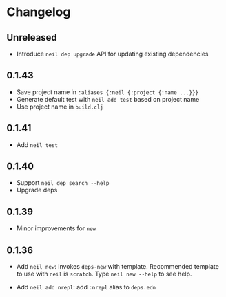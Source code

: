 # Changelog

## Unreleased

- Introduce `neil dep upgrade` API for updating existing dependencies

## 0.1.43

- Save project name in `:aliases {:neil {:project {:name ...}}}`
- Generate default test with `neil add test` based on project name
- Use project name in `build.clj`

## 0.1.41

- Add `neil test`

## 0.1.40

- Support `neil dep search --help`
- Upgrade deps

## 0.1.39

- Minor improvements for `new`

## 0.1.36

- Add `neil new`: invokes `deps-new` with template. Recommended template to use with `neil` is `scratch`. Type `neil new --help` to see help.

- Add `neil add nrepl`: add `:nrepl` alias to `deps.edn`

